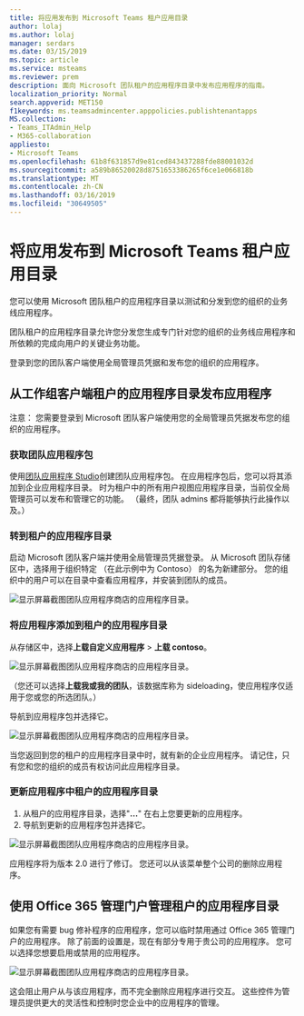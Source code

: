 ```yaml
---
title: 将应用发布到 Microsoft Teams 租户应用目录
author: lolaj
ms.author: lolaj
manager: serdars
ms.date: 03/15/2019
ms.topic: article
ms.service: msteams
ms.reviewer: prem
description: 面向 Microsoft 团队租户的应用程序目录中发布应用程序的指南。
localization_priority: Normal
search.appverid: MET150
f1keywords: ms.teamsadmincenter.apppolicies.publishtenantapps
MS.collection:
- Teams_ITAdmin_Help
- M365-collaboration
appliesto:
- Microsoft Teams
ms.openlocfilehash: 61b8f631857d9e81ced843437288fde88001032d
ms.sourcegitcommit: a589b86520028d8751653386265f6ce1e066818b
ms.translationtype: MT
ms.contentlocale: zh-CN
ms.lasthandoff: 03/16/2019
ms.locfileid: "30649505"
---
```

<a name="publish-apps-to-the-microsoft-teams-tenant-apps-catalog"></a>将应用发布到 Microsoft Teams 租户应用目录
=======================================================

您可以使用 Microsoft 团队租户的应用程序目录以测试和分发到您的组织的业务线应用程序。 

团队租户的应用程序目录允许您分发您生成专门针对您的组织的业务线应用程序和所依赖的完成向用户的关键业务功能。 
 
登录到您的团队客户端使用全局管理员凭据和发布您的组织的应用程序。 

## <a name="publish-an-app-to-the-tenant-apps-catalog-from-the-teams-client"></a>从工作组客户端租户的应用程序目录发布应用程序

注意： 您需要登录到 Microsoft 团队客户端使用您的全局管理员凭据发布您的组织的应用程序。

### <a name="get-a-teams-app-package"></a>获取团队应用程序包

使用[团队应用程序 Studio](https://docs.microsoft.com/microsoftteams/platform/get-started/get-started-app-studio)创建团队应用程序包。 在应用程序包后，您可以将其添加到企业应用程序目录。 时为租户中的所有用户视图应用程序目录，当前仅全局管理员可以发布和管理它的功能。 （最终，团队 admins 都将能够执行此操作以及。）

### <a name="go-to-the-tenant-apps-catalog"></a>转到租户的应用程序目录

启动 Microsoft 团队客户端并使用全局管理员凭据登录。 从 Microsoft 团队存储区中，选择用于组织特定 （在此示例中为 Contoso） 的名为新建部分。 您的组织中的用户可以在目录中查看应用程序，并安装到团队的成员。 

![显示屏幕截图团队应用程序商店的应用程序目录。](media/private-app-store-teams-image01.png)

### <a name="add-an-app-to-the-tenant-apps-catalog"></a>将应用程序添加到租户的应用程序目录

从存储区中，选择**上载自定义应用程序** > **上载 contoso**。

![显示屏幕截图团队应用程序商店的应用程序目录。](media/private-app-store-teams-image02.png)

（您还可以选择**上载我或我的团队**，该数据库称为 sideloading，使应用程序仅适用于您或您的所选团队。） 

导航到应用程序包并选择它。

![显示屏幕截图团队应用程序商店的应用程序目录。](media/private-app-store-teams-image03.png)

当您返回到您的租户的应用程序目录中时，就有新的企业应用程序。 请记住，只有您和您的组织的成员有权访问此应用程序目录。

### <a name="update-an-app-in-the-tenant-apps-catalog"></a>更新应用程序中租户的应用程序目录

1. 从租户的应用程序目录，选择"**...**" 在右上您要更新的应用程序。
2. 导航到更新的应用程序包并选择它。

![显示屏幕截图团队应用程序商店的应用程序目录。](media/private-app-store-teams-image04.png)

应用程序将为版本 2.0 进行了修订。 您还可以从该菜单整个公司的删除应用程序。

## <a name="use-the-office-365-admin-portal-to-manage-the-tenant-apps-catalog"></a>使用 Office 365 管理门户管理租户的应用程序目录

如果您有需要 bug 修补程序的应用程序，您可以临时禁用通过 Office 365 管理门户的应用程序。 除了前面的设置是，现在有部分专用于贵公司的应用程序。 您可以选择您想要启用或禁用的应用程序。

![显示屏幕截图团队应用程序商店的应用程序目录。](media/private-app-store-teams-image05.png)

这会阻止用户从与该应用程序，而不完全删除应用程序进行交互。 这些控件为管理员提供更大的灵活性和控制时您企业中的应用程序的管理。 


